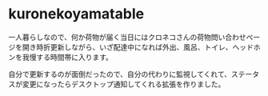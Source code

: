 kuronekoyamatable
=================

一人暮らしなので、何か荷物が届く当日にはクロネコさんの荷物問い合わせページを開き時折更新しながら、いざ配達中になれば外出、風呂、トイレ、ヘッドホンを我慢する時間帯に入ります。

自分で更新するのが面倒だったので、自分の代わりに監視してくれて、ステータスが変更になったらデスクトップ通知してくれる拡張を作りました。
